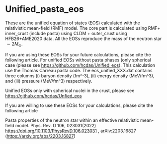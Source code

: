 # Unified_pasta_eos

These are the unified equation of states (EOS) calculated with the relativistic mean-field (RMF) model. 
The core part is calculated using RMF+ inner_crust (include pasta) using CLDM + outer_crust using HFB26+AME2020 data.
All the EOSs reproduce the mass of the neutron star $``\sim 2 M_\odot``$.

If you are using these EOSs for your future calculations, please cite the following article. 
For unified EOSs without pasta phases (only spherical case (please see https://github.com/hcdas/Unified_eos).
This calculation use the Thomas Carreau pasta code.
The eos_unified_XXX.dat contains three columns (i) baryon density (fm^-3), (ii) energy density (MeV/fm^3), and (iii) pressure (MeV/fm^3) respectively.

Unified EOSs only with spherical nuclei in the crust, please see https://github.com/hcdas/Unfied_eos

If you are willing to use these EOSs for your calculations, please cite the following article

Pasta properties of the neutron star within an effective relativistic mean-field model. 
Phys. Rev. D 106, 023031(2022) https://doi.org/10.1103/PhysRevD.106.023031 , 
arXiv:2203.16827 (https://arxiv.org/abs/2203.16827)

